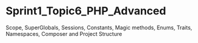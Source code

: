 # Sprint1_Topic6_PHP_Advanced
Scope, SuperGlobals, Sessions, Constants, Magic methods, Enums, Traits, Namespaces, Composer and Project Structure
